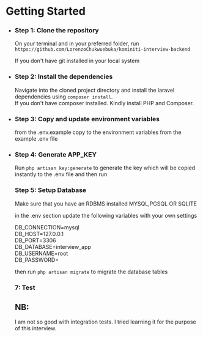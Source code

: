  # Getting Started

-   ### Step 1: Clone the repository <br>

    On your terminal and in your preferred folder, run `https://github.com/LorenzoChukwuebuka/kominiti-interview-backend`

    If you don't have git installed in your local system 

    
-   ### Step 2: Install the dependencies <br>

    Navigate into the cloned project directory and install the laravel dependencies using `composer install`.  <br>
    If you don't have composer installed. Kindly install PHP and Composer. 

-   ### Step 3: Copy and update environment variables <br>

     from the .env.example copy to  the environment variables from the example .env file

-   ### Step 4: Generate APP_KEY  <br>

    Run `php artisan key:generate` to generate the key which will be copied instantly to the .env file and then run 

    ### Step 5:  Setup Database
    Make sure that you have an RDBMS installed MYSQL,PGSQL OR SQLITE

    in the .env section update the following variables with your own settings
    
     DB_CONNECTION=mysql <br>
     DB_HOST=127.0.0.1 <br>
     DB_PORT=3306 <br>
     DB_DATABASE=interview_app <br>
     DB_USERNAME=root <br>
     DB_PASSWORD=   <br>

     then run `php artisan migrate` to migrate the database tables 

    
     ### 7: Test

     ## NB: 

       I am not so good with integration tests. I tried learning it for the purpose of this interview.<br>

    
